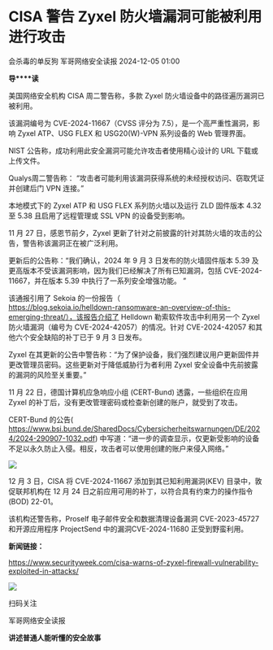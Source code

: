 #  CISA 警告 Zyxel 防火墙漏洞可能被利用进行攻击   
会杀毒的单反狗  军哥网络安全读报   2024-12-05 01:00  
  
**导****读**  
  
  
  
美国网络安全机构 CISA 周二警告称，多款 Zyxel 防火墙设备中的路径遍历漏洞已被利用。  
  
  
该漏洞编号为 CVE-2024-11667（CVSS 评分为 7.5），是一个高严重性漏洞，影响 Zyxel ATP、USG FLEX 和 USG20(W)-VPN 系列设备的 Web 管理界面。  
  
  
NIST 公告称，成功利用此安全漏洞可能允许攻击者使用精心设计的 URL 下载或上传文件。  
  
  
Qualys周二警告称： “攻击者可能利用该漏洞获得系统的未经授权访问、窃取凭证并创建后门 VPN 连接。”  
  
  
本地模式下的 Zyxel ATP 和 USG FLEX 系列防火墙以及运行 ZLD 固件版本 4.32 至 5.38 且启用了远程管理或 SSL VPN 的设备受到影响。  
  
  
11 月 27 日，感恩节前夕，Zyxel 更新了针对之前披露的针对其防火墙的攻击的公告，警告称该漏洞正在被广泛利用。  
  
  
更新后的公告称：“我们确认，2024 年 9 月 3 日发布的防火墙固件版本 5.39 及更高版本不受该漏洞影响，因为我们已经解决了所有已知漏洞，包括 CVE-2024-11667，并在版本 5.39 中执行了一系列安全增强功能。 ”  
  
  
该通报引用了 Sekoia 的一份报告（  
https://blog.sekoia.io/helldown-ransomware-an-overview-of-this-emerging-threat/），该报告介绍了 Helldown 勒索软件攻击中利用另一个 Zyxel 防火墙漏洞（编号为 CVE-2024-42057）的情况。针对 CVE-2024-42057 和其他六个安全缺陷的补丁已于 9 月 3 日发布。  
  
  
Zyxel 在其更新的公告中警告称：“为了保护设备，我们强烈建议用户更新固件并更改管理员密码。这些更新对于降低威胁行为者利用 Zyxel 安全设备中先前披露的漏洞的风险至关重要。”  
  
  
11 月 22 日，德国计算机应急响应小组 (CERT-Bund) 透露，一些组织在应用 Zyxel 的补丁后，没有更改管理密码或检查新创建的账户，就受到了攻击。  
  
  
CERT-Bund 的公告(  
https://www.bsi.bund.de/SharedDocs/Cybersicherheitswarnungen/DE/2024/2024-290907-1032.pdf) 中写道：“进一步的调查显示，仅更新受影响的设备不足以永久防止入侵。相反，攻击者可以使用创建的账户来侵入网络。”  
  
![](https://mmbiz.qpic.cn/mmbiz_png/AnRWZJZfVaEHSjeLIMKmo4MlfcgwLGotHXQYDRK55dibzxLhqZ6oWO5mdvtedpjojzrLicvRuXPAz1DhqhZUG6yQ/640?wx_fmt=png&from=appmsg "")  
  
  
12 月 3 日，CISA 将 CVE-2024-11667 添加到其已知利用漏洞(KEV) 目录中，敦促联邦机构在 12 月 24 日之前应用可用的补丁，以符合具有约束力的操作指令 (BOD) 22-01。  
  
  
该机构还警告称，Proself 电子邮件安全和数据清理设备漏洞 CVE-2023-45727 和开源应用程序 ProjectSend 中的漏洞CVE-2024-11680 正受到野蛮利用。  
  
  
**新闻链接：**  
  
https://www.securityweek.com/cisa-warns-of-zyxel-firewall-vulnerability-exploited-in-attacks/  
  
![](https://mmbiz.qpic.cn/mmbiz_jpg/AnRWZJZfVaGC3gsJClsh4Fia0icylyBEnBywibdbkrLLzmpibfdnf5wNYzEUq2GpzfedMKUjlLJQ4uwxAFWLzHhPFQ/640?wx_fmt=jpeg "")  
  
扫码关注  
  
军哥网络安全读报  
  
**讲述普通人能听懂的安全故事**  
  
